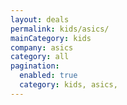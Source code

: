```yaml
---
layout: deals
permalink: kids/asics/
mainCategory: kids
company: asics
category: all
pagination:
  enabled: true
  category: kids, asics,
---
```







      

  

